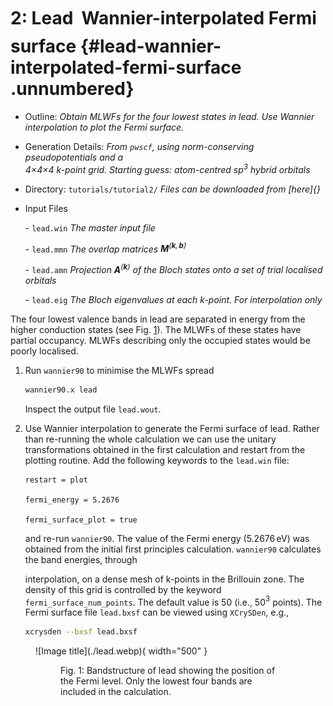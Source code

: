 # 2: Lead &#151; Wannier-interpolated Fermi surface {#lead-wannier-interpolated-fermi-surface .unnumbered}

-   Outline: *Obtain MLWFs for the four lowest states in lead. Use
    Wannier interpolation to plot the Fermi surface.*

-   Generation Details: *From `pwscf`, using norm-conserving
    pseudopotentials and a <br>
    4$\times$4$\times$4 k-point grid.
    Starting guess: atom-centred sp$^3$ hybrid orbitals*

-   Directory: `tutorials/tutorial2/` *Files can be downloaded from [here]{}*

-   Input Files

    \-    `lead.win` *The master input file*

    \-    `lead.mmn` *The overlap matrices
        $\mathbf{M}^{(\mathbf{k},\mathbf{b})}$*

    \-    `lead.amn` *Projection $\mathbf{A}^{(\mathbf{k})}$ of the Bloch
        states onto a set of trial localised orbitals*

    \-    `lead.eig` *The Bloch eigenvalues at each k-point. For
        interpolation only*

The four lowest valence bands in lead are separated in energy from the
higher conduction states (see Fig. [1](#fig:pb-bnd)). The MLWFs of these states have partial
occupancy. MLWFs describing only the occupied states would be poorly
localised.

1.  Run `wannier90` to minimise the MLWFs spread

    ```bash title="Terminal"
    wannier90.x lead
    ```

    Inspect the output file `lead.wout`.

2.  Use Wannier interpolation to generate the Fermi surface of lead.
    Rather than re-running the whole calculation we can use the unitary
    transformations obtained in the first calculation and restart from
    the plotting routine. Add the following keywords to the `lead.win`
    file:

    ```vi title="Input file"
    restart = plot
    
    fermi_energy = 5.2676
    
    fermi_surface_plot = true
    ```

    and re-run `wannier90`. The value of the Fermi energy (5.2676 eV)
    was obtained from the initial first principles calculation.
    `wannier90` calculates the band energies, through

    interpolation, on a dense mesh of k-points in the Brillouin zone.
    The density of this grid is controlled by the keyword
    ` fermi_surface_num_points`. The default value is 50 (i.e., 50$^3$
    points). The Fermi surface file `lead.bxsf` can be viewed using
    `XCrySDen`, e.g.,

    ```bash title="Terminal"
    xcrysden --bxsf lead.bxsf
    ```

<figure markdown="span">
![Image title](./lead.webp){ width="500" }
<figure id="fig:pb-bnd">
<figcaption> Fig. 1: Bandstructure of lead showing the position of the Fermi
level. Only the lowest four bands are included in the
calculation.</figcaption>
</figure>

